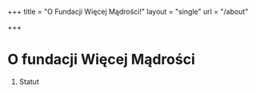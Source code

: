 +++ title = "O Fundacji Więcej Mądrości!" 
layout = "single" 
url = "/about"

+++

# O fundacji Więcej Mądrości

1. Statut
